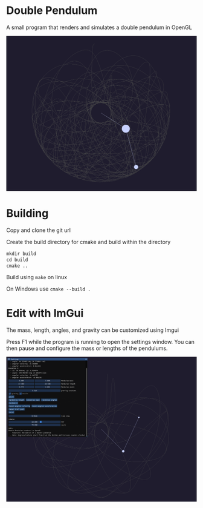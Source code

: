 # Double Pendulum
A small program that renders and simulates a double pendulum in OpenGL

![screenshot_dp](.github/dp1.png)

# Building
Copy and clone the git url

Create the build directory for cmake and build within the directory
```
mkdir build
cd build
cmake ..
```
Build using ```make``` on linux

On Windows use ```cmake --build .```

# Edit with ImGui
The mass, length, angles, and gravity can be customized using Imgui

Press F1 while the program is running to open the settings window. 
You can then pause and configure the mass or lengths of the pendulums.

![screenshot_dp](.github/dpImgui.png)
